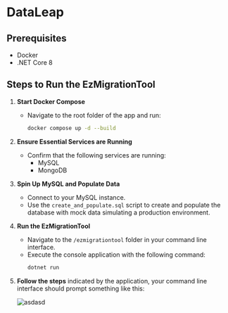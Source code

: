 # DataLeap

## Prerequisites
- Docker
- .NET Core 8

## Steps to Run the EzMigrationTool

1. **Start Docker Compose**
   - Navigate to the root folder of the app and run:
     ```bash
     docker compose up -d --build
     ```

2. **Ensure Essential Services are Running**
   - Confirm that the following services are running:
     - MySQL
     - MongoDB

3. **Spin Up MySQL and Populate Data**
   - Connect to your MySQL instance.
   - Use the `create_and_populate.sql` script to create and populate the database with mock data simulating a production environment.

4. **Run the EzMigrationTool**
   - Navigate to the `/ezmigrationtool` folder in your command line interface.
   - Execute the console application with the following command:
     ```bash
     dotnet run
     ```
5. **Follow the steps** indicated by the application, your command line interface should prompt something like this:
   
   ![asdasd](https://github.com/TawfikAzza/DataLeap/assets/90683062/28f3eed9-6437-4058-bde8-e5d39c9bfa76)
